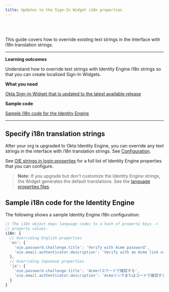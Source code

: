 ```yaml
---
title: Updates to the Sign-In Widget i18n properties
---
```


<ApiLifecycle access="ie" /><br>
<ApiLifecycle access="Limited GA" /><br>

This guide covers how to override existing text strings in the interface with i18n translation strings.

---

**Learning outcomes**

Understand how to override text strings with Identity Engine i18n strings so that you can create localized Sign-In Widgets.

**What you need**

[Okta Sign-In Widget that is updated to the latest available release](/docs/guides/oie-upgrade-sign-in-widget/main/)

**Sample code**

[Sample i18n code for the Identity Engine](#sample-i18n-code-for-the-identity-engine)

---

## Specify i18n translation strings

After your org is upgraded to Okta Identity Engine, you can override any text strings in the interface with i18n translation strings. See [Configuration](https://github.com/okta/okta-signin-widget#configuration).

See [OIE strings in login.properties](https://github.com/okta/okta-signin-widget/blob/ca430bdd1b6937350f65b558878fc9ed8b34d1f7/packages/%40okta/i18n/src/properties/login.properties#L863-L865) for a full list of Identity Engine properties that you can configure.

> **Note:** If you upgrade but don't customize the Identity Engine strings, the Widget generates the default translations. See the [language properties files](https://github.com/okta/okta-signin-widget/tree/master/packages/%40okta/i18n/src/properties).

## Sample i18n code for the Identity Engine

The following shows a sample Identity Engine i18n configuration:

```javascript
// The i18n object maps language codes to a hash of property keys ->
// property values.
i18n: {
  // Overriding English properties
  'en': {
    'oie.password.challenge.title': 'Verify with Acme password',
    'oie.email.authenticator.description': 'Verify with an Acme link or code'
  },
  // Overriding Japanese properties
  'ja': {
    'oie.password.challenge.title': 'Acmeパスワードで確認する',
    'oie.email.authenticator.description': 'Acmeリンクまたはコードで確認する'
  }
}
```